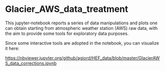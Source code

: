 # Glacier_AWS_data_treatment

This jupyter-notebook reports a series of data manipulations and plots one can obtain starting from atmospheric weather station (AWS) raw data, with the aim to provide some tools for exploratory data purposes. 

Since some interactive tools are adopted in the notebook, you can visualize it here:

https://nbviewer.jupyter.org/github/agiord/HEF_data/blob/master/GlacierAWS_data_corrections.ipynb
